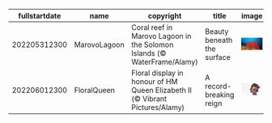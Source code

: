 |fullstartdate|name|copyright|title|image|
|--|--|--|--|--|
202205312300|MarovoLagoon|Coral reef in Marovo Lagoon in the Solomon Islands (© WaterFrame/Alamy)|Beauty beneath the surface|![](/en-GB/2022/06/202205312300MarovoLagoon.jpg)|
202206012300|FloralQueen|Floral display in honour of HM Queen Elizabeth II (© Vibrant Pictures/Alamy)|A record-breaking reign|![](/en-GB/2022/06/202206012300FloralQueen.jpg)|
